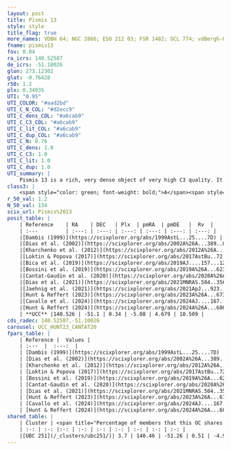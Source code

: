 ```yaml
---
layout: post
title: Pismis 13
style: style
title_flag: true
more_names: VDBH 64; NGC 2866; ESO 212 03; FSR 1482; OCL 774; vdBergh-Hagen 64; MWSC 1658
fname: pismis13
fov: 0.04
ra_icrs: 140.52587
de_icrs: -51.10026
glon: 273.12302
glat: -0.76428
r50: 1.2
plx: 0.34035
UTI: "0.95"
UTI_COLOR: "#aad2bd"
UTI_C_N_COL: "#d2ecc9"
UTI_C_dens_COL: "#a6cab9"
UTI_C_C3_COL: "#a6cab9"
UTI_C_lit_COL: "#a6cab9"
UTI_C_dup_COL: "#a6cab9"
UTI_C_N: 0.76
UTI_C_dens: 1.0
UTI_C_C3: 1.0
UTI_C_lit: 1.0
UTI_C_dup: 1.0
UTI_summary: |
    Pismis 13 is a rich, very dense object of very high C3 quality. It is very well-studied in the literature. This object shares a very small percentage of members with a later reported entry.
class3: |
    <span style="color: green; font-weight: bold;">A</span><span style="color: green; font-weight: bold;">A</span>
r_50_val: 1.2
N_50_val: 134
scix_url: Pismis%2013
posit_table: |
    | Reference    | RA    | DEC   | Plx  | pmRA  | pmDE   |  Rv  |
    | :---         | :---: | :---: | :---: | :---: | :---: | :---: |
    |[Dambis (1999)](https://scixplorer.org/abs/1999AstL...25....7D) | 140.529 | -51.102 | -- | -- | -- | -- |
    |[Dias et al. (2002)](https://scixplorer.org/abs/2002A%26A...389..871D) | 140.529 | -51.1 | -- | -8.28 | 5.2 | -- |
    |[Kharchenko et al. (2012)](https://scixplorer.org/abs/2012A%26A...543A.156K) | 140.529 | -51.1 | -- | -8.69 | 6.07 | -- |
    |[Loktin & Popova (2017)](https://scixplorer.org/abs/2017AstBu..72..257L) | 140.535 | -51.1 | -- | -8.28 | 5.2 | -- |
    |[Bica et al. (2019)](https://scixplorer.org/abs/2019AJ....157...12B) | 140.53 | -51.095 | -- | -- | -- | -- |
    |[Bossini et al. (2019)](https://scixplorer.org/abs/2019A%26A...623A.108B) | 140.526 | -51.1 | -- | -- | -- | -- |
    |[Cantat-Gaudin et al. (2020)](https://scixplorer.org/abs/2020A%26A...640A...1C) | 140.526 | -51.1 | 0.328 | -5.111 | 4.658 | -- |
    |[Dias et al. (2021)](https://scixplorer.org/abs/2021MNRAS.504..356D) | 140.523 | -51.098 | 0.329 | -5.122 | 4.645 | -- |
    |[Jaehnig et al. (2021)](https://scixplorer.org/abs/2021ApJ...923..129J) | 140.53 | -51.103 | 0.346 | -5.132 | 4.655 | -- |
    |[Hunt & Reffert (2023)](https://scixplorer.org/abs/2023A%26A...673A.114H) | 140.525 | -51.1 | 0.342 | -5.084 | 4.672 | 10.503 |
    |[Cavallo et al. (2024)](https://scixplorer.org/abs/2024AJ....167...12C) | 140.52 | -51.099 | 0.34 | -- | -- | -- |
    |[Hunt & Reffert (2024)](https://scixplorer.org/abs/2024A%26A...686A..42H) | 140.525 | -51.1 | 0.342 | -5.084 | 4.672 | 10.503 |
    | **UCC** |140.526 | -51.1 | 0.34 | -5.08 | 4.679 | 10.509 | 
cds_radec: 140.52587,-51.10026
carousel: UCC_HUNT23_CANTAT20
fpars_table: |
    | Reference |  Values |
    | :---  |  :---:  |
    | [Dambis (1999)](https://scixplorer.org/abs/1999AstL...25....7D) | `E_B-V_=0.665, DM0=11.72, log_age_=8.1` |
    | [Dias et al. (2002)](https://scixplorer.org/abs/2002A%26A...389..871D) | `E(B-V)=0.66, Dist=2600.0, Age=8.3` |
    | [Kharchenko et al. (2012)](https://scixplorer.org/abs/2012A%26A...543A.156K) | `e_bv=0.66, distance=2600, log_age=7.95` |
    | [Loktin & Popova (2017)](https://scixplorer.org/abs/2017AstBu..72..257L) | `E(B-V)=0.629, Dmod=11.559, logt=7.868` |
    | [Bossini et al. (2019)](https://scixplorer.org/abs/2019A%26A...623A.108B) | `AV=1.967, Dist=12.575, logA=7.718, Fe/H=0.0` |
    | [Cantat-Gaudin et al. (2020)](https://scixplorer.org/abs/2020A%26A...640A...1C) | `AVNN=1.67, DMNN=12.33, AgeNN=7.8` |
    | [Dias et al. (2021)](https://scixplorer.org/abs/2021MNRAS.504..356D) | `Av=1.916, Dist=2367, logage=8.285, [Fe/H]=0.028` |
    | [Hunt & Reffert (2023)](https://scixplorer.org/abs/2023A%26A...673A.114H) | `AV50=1.99, diffAV50=1.105, MOD50=12.208, logAge50=7.794` |
    | [Cavallo et al. (2024)](https://scixplorer.org/abs/2024AJ....167...12C) | `AV50=2.18, dMod50=12.18, logAge50=7.53, [Fe/H]50=0.09` |
    | [Hunt & Reffert (2024)](https://scixplorer.org/abs/2024A%26A...686A..42H) | `MassJ=632.862` |
shared_table: |
    | Cluster | <span title="Percentage of members that this OC shares with the ones listed">%</span>   | RA   | DEC   | Plx   | pmRA  | pmDE  | Rv | UTI |
    | :-: | :-: |:-: | :-: | :-: | :-: | :-: | :-: | :-: |
    |[UBC 251](/_clusters/ubc251/)| 3.7 | 140.46 | -51.26 | 0.51 | -4.96 | 4.45 | 35.73 |0.69 |
---
```


